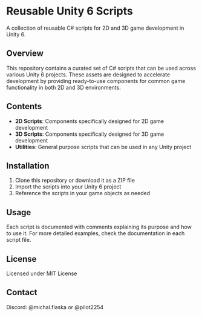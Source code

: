 # Reusable Unity 6 Scripts

A collection of reusable C# scripts for 2D and 3D game development in Unity 6.

## Overview

This repository contains a curated set of C# scripts that can be used across various Unity 6 projects. These assets are designed to accelerate development by providing ready-to-use components for common game functionality in both 2D and 3D environments.

## Contents

- **2D Scripts**: Components specifically designed for 2D game development
- **3D Scripts**: Components specifically designed for 3D game development
- **Utilities**: General purpose scripts that can be used in any Unity project

## Installation

1. Clone this repository or download it as a ZIP file
2. Import the scripts into your Unity 6 project
3. Reference the scripts in your game objects as needed

## Usage

Each script is documented with comments explaining its purpose and how to use it. For more detailed examples, check the documentation in each script file.

## License

Licensed under MIT License

## Contact

Discord: @michal.flaska or @pilot2254
